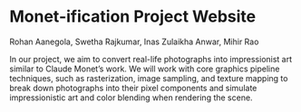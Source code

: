 # Monet-ification Project Website

Rohan Aanegola, Swetha Rajkumar, Inas Zulaikha Anwar, Mihir Rao

In our project, we aim to convert real-life photographs into impressionist art similar to Claude Monet’s work. We will work with core graphics pipeline techniques, such as rasterization, image sampling, and texture mapping to break down photographs into their pixel components and simulate impressionistic art and color blending when rendering the scene.
